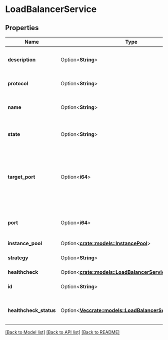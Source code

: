 # LoadBalancerService

## Properties

Name | Type | Description | Notes
------------ | ------------- | ------------- | -------------
**description** | Option<**String**> | Load Balancer Service description | [optional]
**protocol** | Option<**String**> | Network traffic protocol | [optional]
**name** | Option<**String**> | Load Balancer Service name | [optional]
**state** | Option<**String**> | Load Balancer Service state | [optional][readonly]
**target_port** | Option<**i64**> | Port on which the network traffic will be forwarded to on the receiving instance | [optional]
**port** | Option<**i64**> | Port exposed on the Load Balancer's public IP | [optional]
**instance_pool** | Option<[**crate::models::InstancePool**](instance-pool.md)> |  | [optional]
**strategy** | Option<**String**> | Load balancing strategy | [optional]
**healthcheck** | Option<[**crate::models::LoadBalancerServiceHealthcheck**](load-balancer-service-healthcheck.md)> |  | [optional]
**id** | Option<**String**> | Load Balancer Service ID | [optional][readonly]
**healthcheck_status** | Option<[**Vec<crate::models::LoadBalancerServerStatus>**](load-balancer-server-status.md)> | Healthcheck status per backend server | [optional][readonly]

[[Back to Model list]](../README.md#documentation-for-models) [[Back to API list]](../README.md#documentation-for-api-endpoints) [[Back to README]](../README.md)


